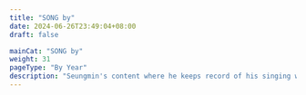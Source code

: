 ```yaml
---
title: "SONG by"
date: 2024-06-26T23:49:04+08:00
draft: false

mainCat: "SONG by"
weight: 31
pageType: "By Year"
description: "Seungmin's content where he keeps record of his singing with his thoughts about the songs and his singing journey"
---
```


